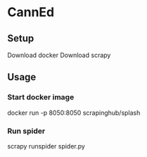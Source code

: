 # CannEd

## Setup

Download docker 
Download scrapy

## Usage

### Start docker image
docker run -p 8050:8050 scrapinghub/splash

### Run spider
scrapy runspider spider.py
